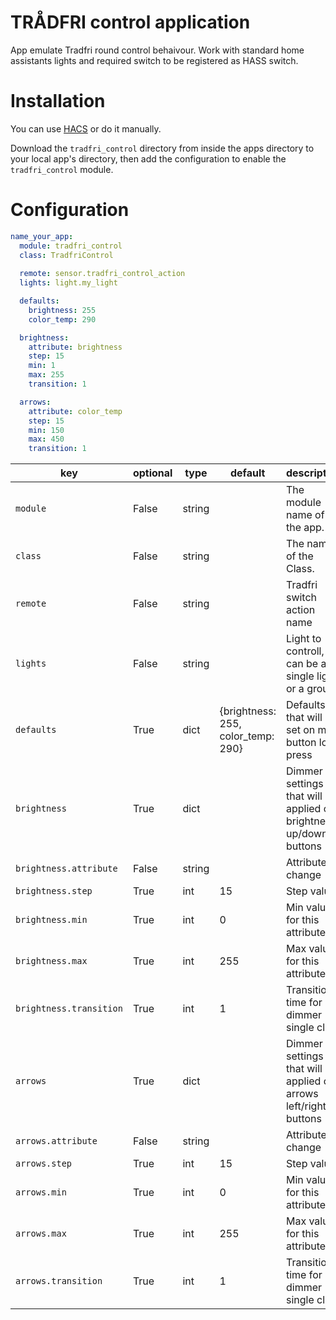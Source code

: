 # TRÅDFRI control application

App emulate Tradfri round control behaivour.
Work with standard home assistants lights and required switch to be registered as HASS switch.

# Installation

You can use [HACS](https://hacs.xyz/) or do it manually.


Download the `tradfri_control` directory from inside the apps directory to your local app's directory, then add the configuration to enable the `tradfri_control` module.

# Configuration

```yaml
name_your_app:
  module: tradfri_control
  class: TradfriControl
  
  remote: sensor.tradfri_control_action
  lights: light.my_light

  defaults:
    brightness: 255
    color_temp: 290

  brightness:
    attribute: brightness
    step: 15
    min: 1
    max: 255
    transition: 1 

  arrows: 
    attribute: color_temp
    step: 15
    min: 150
    max: 450
    transition: 1
```

key | optional | type | default | description
-- | -- | -- | -- | --
`module` | False | string | | The module name of the app.
`class` | False | string | | The name of the Class.
`remote` | False | string | | Tradfri switch action name
`lights` | False | string | | Light to controll, can be a single ligth or a group
`defaults` | True | dict | {brightness: 255, color_temp: 290} | Defaults that will be set on main button long press 
`brightness` | True | dict | | Dimmer settings that will be applied on brightness up/down buttons
`brightness.attribute` | False | string | | Attribute to change
`brightness.step` | True | int | 15 | Step value
`brightness.min` | True | int | 0 | Min value for this attribute
`brightness.max` | True | int | 255 | Max value for this attribute
`brightness.transition` | True | int | 1 | Transition time for dimmer single click 
`arrows` | True | dict | | Dimmer settings that will be applied on arrows left/right buttons
`arrows.attribute` | False | string | | Attribute to change
`arrows.step` | True | int | 15 | Step value
`arrows.min` | True | int | 0 | Min value for this attribute
`arrows.max` | True | int | 255 | Max value for this attribute
`arrows.transition` | True | int | 1 | Transition time for dimmer single click 
```
